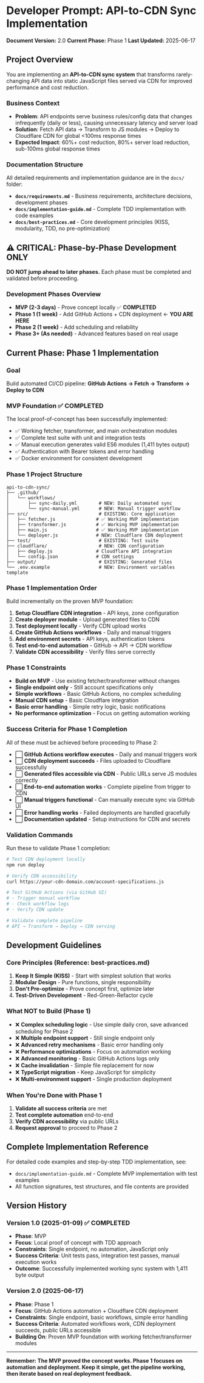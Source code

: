 # Developer Prompt: API-to-CDN Sync Implementation

**Document Version:** 2.0
**Current Phase:** Phase 1
**Last Updated:** 2025-06-17

## Project Overview

You are implementing an **API-to-CDN sync system** that transforms rarely-changing API data into static JavaScript files served via CDN for improved performance and cost reduction.

### Business Context
- **Problem**: API endpoints serve business rules/config data that changes infrequently (daily or less), causing unnecessary latency and server load
- **Solution**: Fetch API data → Transform to JS modules → Deploy to Cloudflare CDN for global <100ms response times
- **Expected Impact**: 60%+ cost reduction, 80%+ server load reduction, sub-100ms global response times

### Documentation Structure
All detailed requirements and implementation guidance are in the `docs/` folder:

- **`docs/requirements.md`** - Business requirements, architecture decisions, development phases
- **`docs/implementation-guide.md`** - Complete TDD implementation with code examples
- **`docs/best-practices.md`** - Core development principles (KISS, modularity, TDD, no pre-optimization)

## ⚠️ CRITICAL: Phase-by-Phase Development ONLY

**DO NOT jump ahead to later phases.** Each phase must be completed and validated before proceeding.

### Development Phases Overview
- **MVP (2-3 days)** - Prove concept locally ✅ **COMPLETED**
- **Phase 1 (1 week)** - Add GitHub Actions + CDN deployment ← **YOU ARE HERE**
- **Phase 2 (1 week)** - Add scheduling and reliability
- **Phase 3+ (As needed)** - Advanced features based on real usage

## Current Phase: Phase 1 Implementation

### Goal
Build automated CI/CD pipeline: **GitHub Actions → Fetch → Transform → Deploy to CDN**

### MVP Foundation ✅ COMPLETED
The local proof-of-concept has been successfully implemented:
- ✅ Working fetcher, transformer, and main orchestration modules
- ✅ Complete test suite with unit and integration tests
- ✅ Manual execution generates valid ES6 modules (1,411 bytes output)
- ✅ Authentication with Bearer tokens and error handling
- ✅ Docker environment for consistent development

### Phase 1 Project Structure
```
api-to-cdn-sync/
├── .github/
│   └── workflows/
│       ├── sync-daily.yml        # NEW: Daily automated sync
│       └── sync-manual.yml       # NEW: Manual trigger workflow
├── src/                          # EXISTING: Core application
│   ├── fetcher.js               # ✅ Working MVP implementation
│   ├── transformer.js           # ✅ Working MVP implementation
│   ├── main.js                  # ✅ Working MVP implementation
│   └── deployer.js              # NEW: Cloudflare CDN deployment
├── test/                         # EXISTING: Test suite
├── cloudflare/                   # NEW: CDN configuration
│   ├── deploy.js                # Cloudflare API integration
│   └── config.json              # CDN settings
├── output/                       # EXISTING: Generated files
└── .env.example                  # NEW: Environment variables template
```

### Phase 1 Implementation Order
Build incrementally on the proven MVP foundation:

1. **Setup Cloudflare CDN integration** - API keys, zone configuration
2. **Create deployer module** - Upload generated files to CDN
3. **Test deployment locally** - Verify CDN upload works
4. **Create GitHub Actions workflows** - Daily and manual triggers
5. **Add environment secrets** - API keys, authentication tokens
6. **Test end-to-end automation** - GitHub → API → CDN workflow
7. **Validate CDN accessibility** - Verify files serve correctly

### Phase 1 Constraints
- **Build on MVP** - Use existing fetcher/transformer without changes
- **Single endpoint only** - Still account specifications only
- **Simple workflows** - Basic GitHub Actions, no complex scheduling
- **Manual CDN setup** - Basic Cloudflare integration
- **Basic error handling** - Simple retry logic, basic notifications
- **No performance optimization** - Focus on getting automation working

### Success Criteria for Phase 1 Completion
All of these must be achieved before proceeding to Phase 2:

- ⬜ **GitHub Actions workflow executes** - Daily and manual triggers work
- ⬜ **CDN deployment succeeds** - Files uploaded to Cloudflare successfully
- ⬜ **Generated files accessible via CDN** - Public URLs serve JS modules correctly
- ⬜ **End-to-end automation works** - Complete pipeline from trigger to CDN
- ⬜ **Manual triggers functional** - Can manually execute sync via GitHub UI
- ⬜ **Error handling works** - Failed deployments are handled gracefully
- ⬜ **Documentation updated** - Setup instructions for CDN and secrets

### Validation Commands
Run these to validate Phase 1 completion:
```bash
# Test CDN deployment locally
npm run deploy

# Verify CDN accessibility
curl https://your-cdn-domain.com/account-specifications.js

# Test GitHub Actions (via GitHub UI)
# - Trigger manual workflow
# - Check workflow logs
# - Verify CDN update

# Validate complete pipeline
# API → Transform → Deploy → CDN serving
```

## Development Guidelines

### Core Principles (Reference: best-practices.md)
1. **Keep It Simple (KISS)** - Start with simplest solution that works
2. **Modular Design** - Pure functions, single responsibility
3. **Don't Pre-optimize** - Prove concept first, optimize later
4. **Test-Driven Development** - Red-Green-Refactor cycle

### What NOT to Build (Phase 1)
- ❌ **Complex scheduling logic** - Use simple daily cron, save advanced scheduling for Phase 2
- ❌ **Multiple endpoint support** - Still single endpoint only
- ❌ **Advanced retry mechanisms** - Basic error handling only
- ❌ **Performance optimizations** - Focus on automation working
- ❌ **Advanced monitoring** - Basic GitHub Actions logs only
- ❌ **Cache invalidation** - Simple file replacement for now
- ❌ **TypeScript migration** - Keep JavaScript for simplicity
- ❌ **Multi-environment support** - Single production deployment

### When You're Done with Phase 1
1. **Validate all success criteria** are met
2. **Test complete automation** end-to-end
3. **Verify CDN accessibility** via public URLs
4. **Request approval** to proceed to Phase 2

## Complete Implementation Reference

For detailed code examples and step-by-step TDD implementation, see:
- `docs/implementation-guide.md` - Complete MVP implementation with test examples
- All function signatures, test structures, and file contents are provided

## Version History

### Version 1.0 (2025-01-09) ✅ COMPLETED
- **Phase**: MVP
- **Focus**: Local proof of concept with TDD approach
- **Constraints**: Single endpoint, no automation, JavaScript only
- **Success Criteria**: Unit tests pass, integration test passes, manual execution works
- **Outcome**: Successfully implemented working sync system with 1,411 byte output

### Version 2.0 (2025-06-17)
- **Phase**: Phase 1
- **Focus**: GitHub Actions automation + Cloudflare CDN deployment
- **Constraints**: Single endpoint, basic workflows, simple error handling
- **Success Criteria**: Automated workflows work, CDN deployment succeeds, public URLs accessible
- **Building On**: Proven MVP foundation with working fetcher/transformer modules

---

**Remember: The MVP proved the concept works. Phase 1 focuses on automation and deployment. Keep it simple, get the pipeline working, then iterate based on real deployment feedback.**
